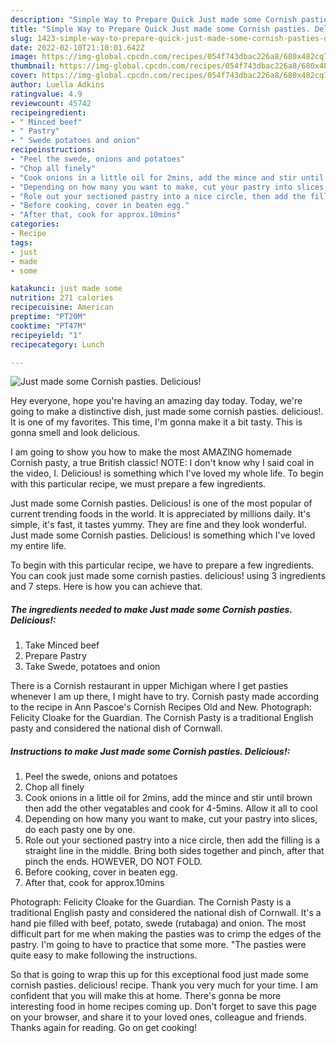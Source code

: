 ```yaml
---
description: "Simple Way to Prepare Quick Just made some Cornish pasties. Delicious!"
title: "Simple Way to Prepare Quick Just made some Cornish pasties. Delicious!"
slug: 1423-simple-way-to-prepare-quick-just-made-some-cornish-pasties-delicious
date: 2022-02-10T21:10:01.642Z
image: https://img-global.cpcdn.com/recipes/054f743dbac226a8/680x482cq70/just-made-some-cornish-pasties-delicious-recipe-main-photo.jpg
thumbnail: https://img-global.cpcdn.com/recipes/054f743dbac226a8/680x482cq70/just-made-some-cornish-pasties-delicious-recipe-main-photo.jpg
cover: https://img-global.cpcdn.com/recipes/054f743dbac226a8/680x482cq70/just-made-some-cornish-pasties-delicious-recipe-main-photo.jpg
author: Luella Adkins
ratingvalue: 4.9
reviewcount: 45742
recipeingredient:
- " Minced beef"
- " Pastry"
- " Swede potatoes and onion"
recipeinstructions:
- "Peel the swede, onions and potatoes"
- "Chop all finely"
- "Cook onions in a little oil for 2mins, add the mince and stir until brown then add the other vegatables and cook for 4-5mins. Allow it all to cool"
- "Depending on how many you want to make, cut your pastry into slices, do each pasty one by one."
- "Role out your sectioned pastry into a nice circle, then add the filling is a straight line in the middle. Bring both sides together and pinch, after that pinch the ends. HOWEVER, DO NOT FOLD."
- "Before cooking, cover in beaten egg."
- "After that, cook for approx.10mins"
categories:
- Recipe
tags:
- just
- made
- some

katakunci: just made some 
nutrition: 271 calories
recipecuisine: American
preptime: "PT20M"
cooktime: "PT47M"
recipeyield: "1"
recipecategory: Lunch

---
```



![Just made some Cornish pasties. Delicious!](https://img-global.cpcdn.com/recipes/054f743dbac226a8/680x482cq70/just-made-some-cornish-pasties-delicious-recipe-main-photo.jpg)

Hey everyone, hope you're having an amazing day today. Today, we're going to make a distinctive dish, just made some cornish pasties. delicious!. It is one of my favorites. This time, I'm gonna make it a bit tasty. This is gonna smell and look delicious.

I am going to show you how to make the most AMAZING homemade Cornish pasty, a true British classic! NOTE: I don&#39;t know why I said coal in the video, I. Delicious! is something which I&#39;ve loved my whole life. To begin with this particular recipe, we must prepare a few ingredients.

Just made some Cornish pasties. Delicious! is one of the most popular of current trending foods in the world. It is appreciated by millions daily. It's simple, it's fast, it tastes yummy. They are fine and they look wonderful. Just made some Cornish pasties. Delicious! is something which I've loved my entire life.


To begin with this particular recipe, we have to prepare a few ingredients. You can cook just made some cornish pasties. delicious! using 3 ingredients and 7 steps. Here is how you can achieve that.

<!--inarticleads1-->

##### The ingredients needed to make Just made some Cornish pasties. Delicious!:

1. Take  Minced beef
1. Prepare  Pastry
1. Take  Swede, potatoes and onion


There is a Cornish restaurant in upper Michigan where I get pasties whenever I am up there, I might have to try. Cornish pasty made according to the recipe in Ann Pascoe&#39;s Cornish Recipes Old and New. Photograph: Felicity Cloake for the Guardian. The Cornish Pasty is a traditional English pasty and considered the national dish of Cornwall. 

<!--inarticleads2-->

##### Instructions to make Just made some Cornish pasties. Delicious!:

1. Peel the swede, onions and potatoes
1. Chop all finely
1. Cook onions in a little oil for 2mins, add the mince and stir until brown then add the other vegatables and cook for 4-5mins. Allow it all to cool
1. Depending on how many you want to make, cut your pastry into slices, do each pasty one by one.
1. Role out your sectioned pastry into a nice circle, then add the filling is a straight line in the middle. Bring both sides together and pinch, after that pinch the ends. HOWEVER, DO NOT FOLD.
1. Before cooking, cover in beaten egg.
1. After that, cook for approx.10mins


Photograph: Felicity Cloake for the Guardian. The Cornish Pasty is a traditional English pasty and considered the national dish of Cornwall. It&#39;s a hand pie filled with beef, potato, swede (rutabaga) and onion. The most difficult part for me when making the pasties was to crimp the edges of the pastry. I&#39;m going to have to practice that some more. &#34;The pasties were quite easy to make following the instructions. 

So that is going to wrap this up for this exceptional food just made some cornish pasties. delicious! recipe. Thank you very much for your time. I am confident that you will make this at home. There's gonna be more interesting food in home recipes coming up. Don't forget to save this page on your browser, and share it to your loved ones, colleague and friends. Thanks again for reading. Go on get cooking!
